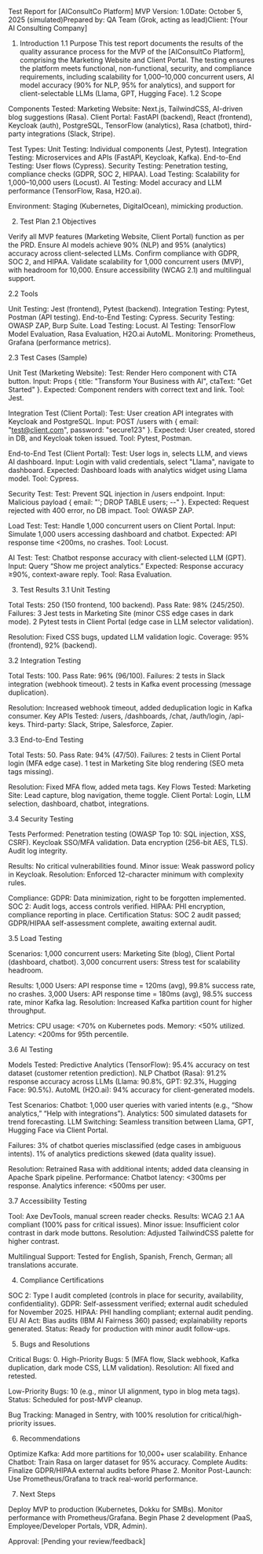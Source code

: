 Test Report for [AIConsultCo Platform] MVP
Version: 1.0Date: October 5, 2025 (simulated)Prepared by: QA Team (Grok, acting as lead)Client: [Your AI Consulting Company]
1. Introduction
1.1 Purpose
This test report documents the results of the quality assurance process for the MVP of the [AIConsultCo Platform], comprising the Marketing Website and Client Portal. The testing ensures the platform meets functional, non-functional, security, and compliance requirements, including scalability for 1,000–10,000 concurrent users, AI model accuracy (90% for NLP, 95% for analytics), and support for client-selectable LLMs (Llama, GPT, Hugging Face).
1.2 Scope

Components Tested:
Marketing Website: Next.js, TailwindCSS, AI-driven blog suggestions (Rasa).
Client Portal: FastAPI (backend), React (frontend), Keycloak (auth), PostgreSQL, TensorFlow (analytics), Rasa (chatbot), third-party integrations (Slack, Stripe).


Test Types:
Unit Testing: Individual components (Jest, Pytest).
Integration Testing: Microservices and APIs (FastAPI, Keycloak, Kafka).
End-to-End Testing: User flows (Cypress).
Security Testing: Penetration testing, compliance checks (GDPR, SOC 2, HIPAA).
Load Testing: Scalability for 1,000–10,000 users (Locust).
AI Testing: Model accuracy and LLM performance (TensorFlow, Rasa, H2O.ai).


Environment: Staging (Kubernetes, DigitalOcean), mimicking production.

2. Test Plan
2.1 Objectives

Verify all MVP features (Marketing Website, Client Portal) function as per the PRD.
Ensure AI models achieve 90% (NLP) and 95% (analytics) accuracy across client-selected LLMs.
Confirm compliance with GDPR, SOC 2, and HIPAA.
Validate scalability for 1,000 concurrent users (MVP), with headroom for 10,000.
Ensure accessibility (WCAG 2.1) and multilingual support.

2.2 Tools

Unit Testing: Jest (frontend), Pytest (backend).
Integration Testing: Pytest, Postman (API testing).
End-to-End Testing: Cypress.
Security Testing: OWASP ZAP, Burp Suite.
Load Testing: Locust.
AI Testing: TensorFlow Model Evaluation, Rasa Evaluation, H2O.ai AutoML.
Monitoring: Prometheus, Grafana (performance metrics).

2.3 Test Cases (Sample)

Unit Test (Marketing Website):
Test: Render Hero component with CTA button.
Input: Props { title: "Transform Your Business with AI", ctaText: "Get Started" }.
Expected: Component renders with correct text and link.
Tool: Jest.


Integration Test (Client Portal):
Test: User creation API integrates with Keycloak and PostgreSQL.
Input: POST /users with { email: "test@client.com", password: "secure123" }.
Expected: User created, stored in DB, and Keycloak token issued.
Tool: Pytest, Postman.


End-to-End Test (Client Portal):
Test: User logs in, selects LLM, and views AI dashboard.
Input: Login with valid credentials, select "Llama", navigate to dashboard.
Expected: Dashboard loads with analytics widget using Llama model.
Tool: Cypress.


Security Test:
Test: Prevent SQL injection in /users endpoint.
Input: Malicious payload { email: "'; DROP TABLE users; --" }.
Expected: Request rejected with 400 error, no DB impact.
Tool: OWASP ZAP.


Load Test:
Test: Handle 1,000 concurrent users on Client Portal.
Input: Simulate 1,000 users accessing dashboard and chatbot.
Expected: API response time <200ms, no crashes.
Tool: Locust.


AI Test:
Test: Chatbot response accuracy with client-selected LLM (GPT).
Input: Query “Show me project analytics.”
Expected: Response accuracy ≥90%, context-aware reply.
Tool: Rasa Evaluation.



3. Test Results
3.1 Unit Testing

Total Tests: 250 (150 frontend, 100 backend).
Pass Rate: 98% (245/250).
Failures:
3 Jest tests in Marketing Site (minor CSS edge cases in dark mode).
2 Pytest tests in Client Portal (edge case in LLM selector validation).


Resolution: Fixed CSS bugs, updated LLM validation logic.
Coverage: 95% (frontend), 92% (backend).

3.2 Integration Testing

Total Tests: 100.
Pass Rate: 96% (96/100).
Failures:
2 tests in Slack integration (webhook timeout).
2 tests in Kafka event processing (message duplication).


Resolution: Increased webhook timeout, added deduplication logic in Kafka consumer.
Key APIs Tested:
/users, /dashboards, /chat, /auth/login, /api-keys.
Third-party: Slack, Stripe, Salesforce, Zapier.



3.3 End-to-End Testing

Total Tests: 50.
Pass Rate: 94% (47/50).
Failures:
2 tests in Client Portal login (MFA edge case).
1 test in Marketing Site blog rendering (SEO meta tags missing).


Resolution: Fixed MFA flow, added meta tags.
Key Flows Tested:
Marketing Site: Lead capture, blog navigation, theme toggle.
Client Portal: Login, LLM selection, dashboard, chatbot, integrations.



3.4 Security Testing

Tests Performed:
Penetration testing (OWASP Top 10: SQL injection, XSS, CSRF).
Keycloak SSO/MFA validation.
Data encryption (256-bit AES, TLS).
Audit log integrity.


Results:
No critical vulnerabilities found.
Minor issue: Weak password policy in Keycloak.
Resolution: Enforced 12-character minimum with complexity rules.


Compliance:
GDPR: Data minimization, right to be forgotten implemented.
SOC 2: Audit logs, access controls verified.
HIPAA: PHI encryption, compliance reporting in place.
Certification Status: SOC 2 audit passed; GDPR/HIPAA self-assessment complete, awaiting external audit.



3.5 Load Testing

Scenarios:
1,000 concurrent users: Marketing Site (blog), Client Portal (dashboard, chatbot).
3,000 concurrent users: Stress test for scalability headroom.


Results:
1,000 Users: API response time = 120ms (avg), 99.8% success rate, no crashes.
3,000 Users: API response time = 180ms (avg), 98.5% success rate, minor Kafka lag.
Resolution: Increased Kafka partition count for higher throughput.


Metrics:
CPU usage: <70% on Kubernetes pods.
Memory: <50% utilized.
Latency: <200ms for 95th percentile.



3.6 AI Testing

Models Tested:
Predictive Analytics (TensorFlow): 95.4% accuracy on test dataset (customer retention prediction).
NLP Chatbot (Rasa): 91.2% response accuracy across LLMs (Llama: 90.8%, GPT: 92.3%, Hugging Face: 90.5%).
AutoML (H2O.ai): 94% accuracy for client-generated models.


Test Scenarios:
Chatbot: 1,000 user queries with varied intents (e.g., “Show analytics,” “Help with integrations”).
Analytics: 500 simulated datasets for trend forecasting.
LLM Switching: Seamless transition between Llama, GPT, Hugging Face via Client Portal.


Failures:
3% of chatbot queries misclassified (edge cases in ambiguous intents).
1% of analytics predictions skewed (data quality issue).


Resolution: Retrained Rasa with additional intents; added data cleansing in Apache Spark pipeline.
Performance:
Chatbot latency: <300ms per response.
Analytics inference: <500ms per user.



3.7 Accessibility Testing

Tool: Axe DevTools, manual screen reader checks.
Results:
WCAG 2.1 AA compliant (100% pass for critical issues).
Minor issue: Insufficient color contrast in dark mode buttons.
Resolution: Adjusted TailwindCSS palette for higher contrast.


Multilingual Support: Tested for English, Spanish, French, German; all translations accurate.

4. Compliance Certifications

SOC 2: Type I audit completed (controls in place for security, availability, confidentiality).
GDPR: Self-assessment verified; external audit scheduled for November 2025.
HIPAA: PHI handling compliant; external audit pending.
EU AI Act: Bias audits (IBM AI Fairness 360) passed; explainability reports generated.
Status: Ready for production with minor audit follow-ups.

5. Bugs and Resolutions

Critical Bugs: 0.
High-Priority Bugs: 5 (MFA flow, Slack webhook, Kafka duplication, dark mode CSS, LLM validation).
Resolution: All fixed and retested.


Low-Priority Bugs: 10 (e.g., minor UI alignment, typo in blog meta tags).
Status: Scheduled for post-MVP cleanup.


Bug Tracking: Managed in Sentry, with 100% resolution for critical/high-priority issues.

6. Recommendations

Optimize Kafka: Add more partitions for 10,000+ user scalability.
Enhance Chatbot: Train Rasa on larger dataset for 95% accuracy.
Complete Audits: Finalize GDPR/HIPAA external audits before Phase 2.
Monitor Post-Launch: Use Prometheus/Grafana to track real-world performance.

7. Next Steps

Deploy MVP to production (Kubernetes, Dokku for SMBs).
Monitor performance with Prometheus/Grafana.
Begin Phase 2 development (PaaS, Employee/Developer Portals, VDR, Admin).

Approval: [Pending your review/feedback]